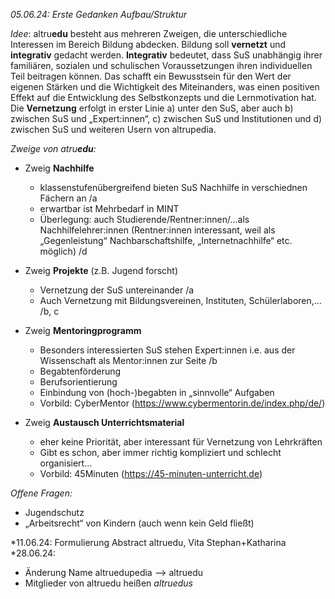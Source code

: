 *05.06.24: Erste Gedanken Aufbau/Struktur*

*Idee*: 
altru**edu** besteht aus mehreren Zweigen, die unterschiedliche Interessen im Bereich Bildung abdecken.
Bildung soll **vernetzt** und **integrativ** gedacht werden.
**Integrativ** bedeutet, dass SuS unabhängig ihrer familiären, sozialen und schulischen Voraussetzungen ihren individuellen Teil beitragen können. Das schafft ein Bewusstsein für den Wert der eigenen Stärken und die Wichtigkeit des Miteinanders, was einen positiven Effekt auf die Entwicklung des Selbstkonzepts und die Lernmotivation hat.
Die **Vernetzung** erfolgt in erster Linie a) unter den SuS, aber auch b) zwischen SuS und „Expert:innen“, c) zwischen SuS und Institutionen und d) zwischen SuS und weiteren Usern von altrupedia.

*Zweige von atru**edu**:*
 -  Zweig **Nachhilfe**
	 - klassenstufenübergreifend bieten SuS Nachhilfe in verschiednen Fächern an /a
	 - erwartbar ist Mehrbedarf in MINT
	 - Überlegung: auch Studierende/Rentner:innen/…als Nachhilfelehrer:innen (Rentner:innen interessant, weil als „Gegenleistung“ Nachbarschaftshilfe, „Internetnachhilfe“ etc. möglich) /d

- Zweig **Projekte** (z.B. Jugend forscht)
	- Vernetzung der SuS untereinander /a
	- Auch Vernetzung mit Bildungsvereinen, Instituten, Schülerlaboren,… /b, c

-  Zweig **Mentoringprogramm**
	- Besonders interessierten SuS stehen Expert:innen i.e. aus der Wissenschaft als Mentor:innen zur Seite /b
	- Begabtenförderung
	- Berufsorientierung
	- Einbindung von (hoch-)begabten in „sinnvolle“ Aufgaben
	- Vorbild: CyberMentor (https://www.cybermentorin.de/index.php/de/)

-  Zweig **Austausch Unterrichtsmaterial**
	- eher keine Priorität, aber interessant für Vernetzung von Lehrkräften
	- Gibt es schon, aber immer richtig kompliziert und schlecht organisiert…
	- Vorbild: 45Minuten (https://45-minuten-unterricht.de) 

*Offene Fragen:*
- Jugendschutz
- „Arbeitsrecht“ von Kindern (auch wenn kein Geld fließt)

*11.06.24: Formulierung Abstract altruedu, Vita Stephan+Katharina
*28.06.24: 
- Änderung Name altruedupedia --> altruedu
- Mitglieder von altruedu heißen *altruedus*
